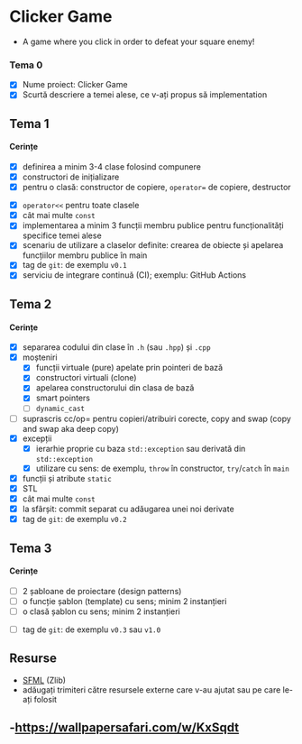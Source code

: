 # Clicker Game

- A game where you click in order to defeat your square enemy!

### Tema 0

- [x] Nume proiect: Clicker Game
- [x] Scurtă descriere a temei alese, ce v-ați propus să implementation

## Tema 1

#### Cerințe

- [x] definirea a minim 3-4 clase folosind compunere
- [x] constructori de inițializare
- [x] pentru o clasă: constructor de copiere, `operator=` de copiere, destructor

<!-- - [ ] pentru o altă clasă: constructor de mutare, `operator=` de mutare, destructor -->
<!-- - [ ] pentru o altă clasă: toate cele 5 funcții membru speciale -->

- [x] `operator<<` pentru toate clasele
- [x] cât mai multe `const`
- [x] implementarea a minim 3 funcții membru publice pentru funcționalități specifice temei alese
- [x] scenariu de utilizare a claselor definite: crearea de obiecte și apelarea funcțiilor membru publice în main
- [x] tag de `git`: de exemplu `v0.1`
- [x] serviciu de integrare continuă (CI); exemplu: GitHub Actions

## Tema 2

#### Cerințe

- [x] separarea codului din clase în `.h` (sau `.hpp`) și `.cpp`
- [x] moșteniri
    - [x] funcții virtuale (pure) apelate prin pointeri de bază
    - [x] constructori virtuali (clone)
    - [x] apelarea constructorului din clasa de bază
    - [x] smart pointers
    - [ ] `dynamic_cast`
- [ ] suprascris cc/op= pentru copieri/atribuiri corecte, copy and swap (copy and swap aka deep copy)
- [x] excepții
    - [x] ierarhie proprie cu baza `std::exception` sau derivată din `std::exception`
    - [x] utilizare cu sens: de exemplu, `throw` în constructor, `try`/`catch` în `main`
- [x] funcții și atribute `static`
- [x] STL
- [x] cât mai multe `const`
- [x] la sfârșit: commit separat cu adăugarea unei noi derivate
- [x] tag de `git`: de exemplu `v0.2`

## Tema 3

#### Cerințe

- [ ] 2 șabloane de proiectare (design patterns)
- [ ] o funcție șablon (template) cu sens; minim 2 instanțieri
- [ ] o clasă șablon cu sens; minim 2 instanțieri

<!-- - [ ] o specializare pe funcție/clasă șablon -->

- [ ] tag de `git`: de exemplu `v0.3` sau `v1.0`

## Resurse

- [SFML](https://github.com/SFML/SFML/tree/aa82ea132b9296a31922772027ad5d14c1fa381b) (Zlib)
- adăugați trimiteri către resursele externe care v-au ajutat sau pe care le-ați folosit

-https://wallpapersafari.com/w/KxSqdt
-
